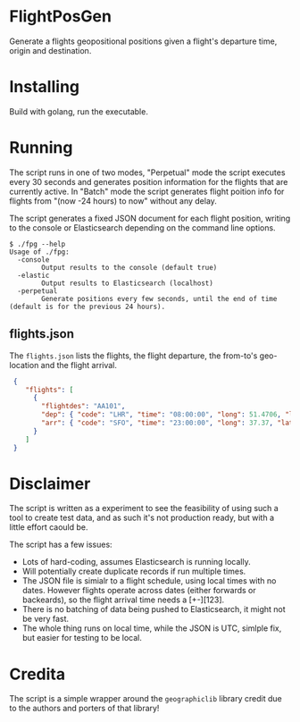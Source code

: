 # FlightPosGen
Generate a flights geopositional positions given a flight's departure time, origin and destination.

# Installing
Build with golang, run the executable.

# Running

The script runs in one of two modes, "Perpetual" mode the script executes every 30 seconds and generates position information for the flights that are currently active.
In "Batch" mode the script generates flight poition info for flights from "(now -24 hours) to now" without any delay.  

The script generates a fixed JSON document for each flight position, writing to the console or Elasticsearch depending on the command line options.

```
$ ./fpg --help
Usage of ./fpg:
  -console
    	Output results to the console (default true)
  -elastic
    	Output results to Elasticsearch (localhost)
  -perpetual
    	Generate positions every few seconds, until the end of time (default is for the previous 24 hours).
```

## flights.json

The `flights.json` lists the flights, the flight departure, the from-to's geo-location and the flight arrival.

```json
 {
    "flights": [
      {
        "flightdes": "AA101",
        "dep": { "code": "LHR", "time": "08:00:00", "long": 51.4706, "lat": -0.461941 },
        "arr": { "code": "SFO", "time": "23:00:00", "long": 37.37, "lat": -122.375 }
      }
    ]
 }
```

# Disclaimer

The script is written as a experiment to see the feasibility of using such a tool to create test data, and as such it's not production ready, but with a little effort caould be.

The script has a few issues:
- Lots of hard-coding, assumes Elasticsearch is running locally.
- Will potentially create duplicate records if run multiple times.
- The JSON file is simialr to a flight schedule, using local times with no dates.
  However flights operate across dates (either forwards or backeards), so the flight arrival time needs a [+-][123].
- There is no batching of data being pushed to Elasticsearch, it might not be very fast.
- The whole thing runs on local time, while the JSON is UTC, simlple fix, but easier for testing to be local.

# Credita

The script is a simple wrapper around the `geographiclib` library credit due to the authors and porters of that library!
